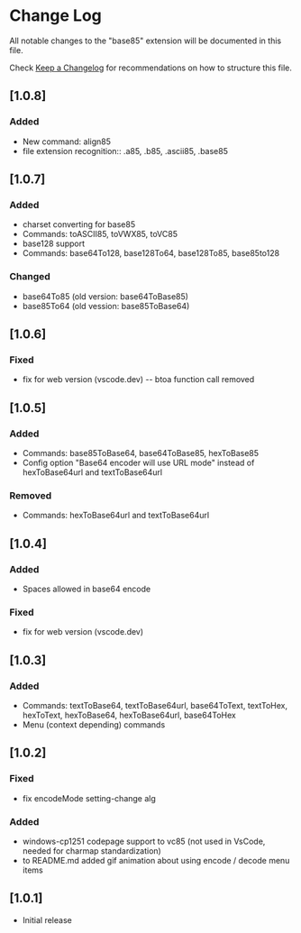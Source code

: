 # Change Log

All notable changes to the "base85" extension will be documented in this file.

Check [Keep a Changelog](http://keepachangelog.com/) for recommendations on how to structure this file.

## [1.0.8]

### Added
 - New command: align85 
 - file extension recognition:: .a85, .b85, .ascii85, .base85

## [1.0.7]

### Added
 - charset converting for base85
 - Commands: toASCII85, toVWX85, toVC85
 - base128 support
 - Commands: base64To128, base128To64, base128To85, base85to128

### Changed
 - base64To85 (old version: base64ToBase85)
 - base85To64 (old vession: base85ToBase64)

## [1.0.6]

### Fixed

 - fix for web version (vscode.dev) -- btoa function call removed

## [1.0.5]

### Added

 - Commands: base85ToBase64, base64ToBase85, hexToBase85
 - Config option "Base64 encoder will use URL mode" instead of hexToBase64url and textToBase64url

### Removed

 - Commands: hexToBase64url and textToBase64url

## [1.0.4]

### Added

 - Spaces allowed in base64 encode

### Fixed

 - fix for web version (vscode.dev)


## [1.0.3]

### Added

 - Commands: textToBase64, textToBase64url, base64ToText, textToHex, hexToText, hexToBase64, hexToBase64url, base64ToHex
 - Menu (context depending) commands


## [1.0.2]

### Fixed

 - fix encodeMode setting-change alg

### Added

 - windows-cp1251 codepage support to vc85 (not used in VsCode, needed for charmap standardization)
 - to README.md added gif animation about using encode / decode menu items


## [1.0.1]

- Initial release